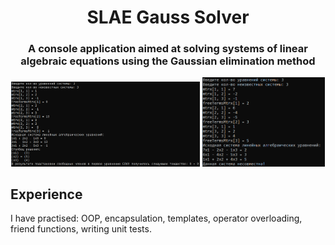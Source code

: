 <h1 align="center">SLAE Gauss Solver</h1>

<h3 align="center">A console application aimed at solving systems of linear algebraic equations using the Gaussian elimination method</h3>

<p align="center">
	<img src=".github/assets/images/slae-solved.png" alt="slae-solved" width="60%">
	<img src=".github/assets/images/slae-incompatible.png" alt="slae-incompatible" width="39%">
</p>

## Experience

I have practised: OOP, encapsulation, templates, operator overloading, friend functions, writing unit tests.